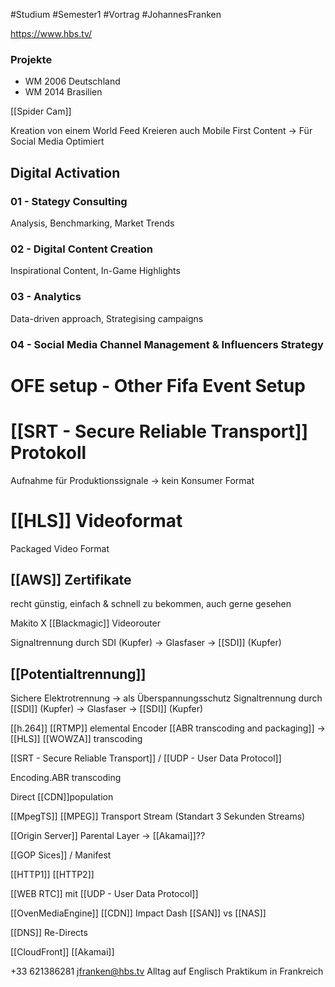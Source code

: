 #Studium #Semester1 #Vortrag  #JohannesFranken

https://www.hbs.tv/

### Projekte 
- WM 2006 Deutschland
- WM 2014 Brasilien

[[Spider Cam]]

Kreation von einem World Feed
Kreieren auch Mobile First Content -> Für Social Media Optimiert


## Digital Activation

### 01 - Stategy Consulting
Analysis, Benchmarking, Market Trends

### 02 - Digital Content Creation
Inspirational Content, In-Game Highlights

### 03 - Analytics
Data-driven approach, Strategising campaigns

### 04 - Social Media Channel Management & Influencers Strategy


# OFE setup - Other Fifa Event Setup

# [[SRT - Secure Reliable Transport]] Protokoll
Aufnahme für Produktionssignale -> kein Konsumer Format

# [[HLS]] Videoformat
Packaged Video Format

## [[AWS]] Zertifikate 
recht günstig, einfach & schnell zu bekommen, auch gerne gesehen

Makito X
[[Blackmagic]] Videorouter

Signaltrennung durch SDI (Kupfer) -> Glasfaser -> [[SDI]] (Kupfer)
## [[Potentialtrennung]]
Sichere Elektrotrennung -> als Überspannungsschutz
Signaltrennung durch [[SDI]] (Kupfer) -> Glasfaser -> [[SDI]] (Kupfer)


[[h.264]] [[RTMP]] elemental Encoder
[[ABR transcoding and packaging]] -> [[HLS]]
[[WOWZA]] transcoding

[[SRT - Secure Reliable Transport]] / [[UDP - User Data Protocol]]

Encoding.ABR transcoding

Direct [[CDN]]population 

[[MpegTS]] [[MPEG]] Transport Stream  (Standart 3 Sekunden Streams)

[[Origin Server]]
Parental Layer -> [[Akamai]]??

[[GOP Sices]] / Manifest

[[HTTP1]]
[[HTTP2]]

[[WEB RTC]]
mit [[UDP - User Data Protocol]]

[[OvenMediaEngine]]
[[CDN]]
Impact Dash
[[SAN]] vs [[NAS]]

[[DNS]] Re-Directs

[[CloudFront]]
[[Akamai]]

+33 621386281
jfranken@hbs.tv
Alltag auf Englisch 
Praktikum in Frankreich
